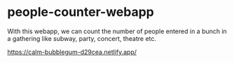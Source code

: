 # people-counter-webapp

With this webapp, we can count the number of people entered in a bunch in a gathering like subway, party, concert, theatre etc. 

https://calm-bubblegum-d29cea.netlify.app/
